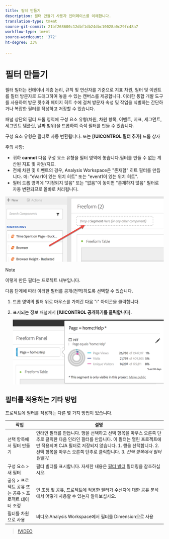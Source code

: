 ```yaml
---
title: 필터 만들기
description: 필터 만들기 사용자 인터페이스를 이해합니다.
translation-type: tm+mt
source-git-commit: 21bf268600c12dbf1db24dbc10028a0c29fc48a7
workflow-type: tm+mt
source-wordcount: '372'
ht-degree: 33%

---
```



# 필터 만들기

필터 빌더는 컨테이너 계층 논리, 규칙 및 연산자를 기준으로 지표 차원, 필터 및 이벤트를 필터 방문자로 드래그하여 놓을 수 있는 캔버스를 제공합니다. 이러한 통합 개발 도구를 사용하여 방문 횟수와 페이지 히트 수에 걸쳐 방문자 속성 및 작업을 식별하는 간단하거나 복잡한 필터를 작성하고 저장할 수 있습니다.

패널 상단의 필터 드롭 영역에 구성 요소 유형(차원, 차원 항목, 이벤트, 지표, 세그먼트, 세그먼트 템플릿, 날짜 범위)을 드롭하여 즉석 필터를 만들 수 있습니다.

구성 요소 유형은 필터로 자동 변환됩니다. 또는 **[!UICONTROL 필터 추가]** 드롭 상자

주의 사항:

* 귀하 **cannot** 다음 구성 요소 유형을 필터 영역에 놓습니다.필터를 만들 수 없는 계산된 지표 및 차원/지표.
* 전체 차원 및 이벤트의 경우, Analysis Workspace은 &quot;존재함&quot; 히트 필터를 만듭니다. 예: &quot;eVar1이 있는 위치 히트&quot; 또는 &quot;event1이 있는 위치 히트&quot;.
* 필터 드롭 영역에 &quot;지정되지 않음&quot; 또는 &quot;없음&quot;이 놓이면 &quot;존재하지 않음&quot; 필터로 자동 변환되므로 올바로 처리됩니다.

![](assets/segment-dropzone.png)

>[!NOTE]
>
>이렇게 만든 필터는 프로젝트 내부입니다.

다음 단계에 따라 이러한 필터를 공개(전역)하도록 선택할 수 있습니다.

1. 드롭 영역의 필터 위로 마우스를 가져간 다음 &quot;i&quot; 아이콘을 클릭합니다.
1. 표시되는 정보 패널에서 **[!UICONTROL 공개하기를 클릭합니다]**.

   ![](assets/segment-info.png)

## 필터를 적용하는 기타 방법

프로젝트에 필터를 적용하는 다른 몇 가지 방법이 있습니다.

| 작업 | 설명 |
|--- |--- |
| 선택 항목에서 필터 만들기 | 인라인 필터를 만듭니다. 행을 선택하고 선택 항목을 마우스 오른쪽 단추로 클릭한 다음 인라인 필터를 만듭니다. 이 필터는 열린 프로젝트에만 적용되며 CJA 필터로 저장되지 않습니다. 1. 행을 선택합니다. 2. 선택 항목을 마우스 오른쪽 단추로 클릭합니다. 3. *선택 항목에서 필터 만들기*. |
| 구성 요소 > 새 필터 | 필터 빌더를 표시합니다. 자세한 내용은 [필터 빌더](https://docs.adobe.com/content/help/ko-KR/analytics/components/segmentation/segmentation-workflow/seg-build.html) 필터링을 참조하십시오. |
| 공유 > 프로젝트 공유 또는 공유 > 프로젝트 데이터 조정 | 인 [조정 및 공유](https://docs.adobe.com/content/help/ko-KR/analytics/analyze/analysis-workspace/curate-share/curate.html#concept_4A9726927E7C44AFA260E2BB2721AFC6), 프로젝트에 적용한 필터가 수신자에 대한 공유 분석에서 어떻게 사용할 수 있는지 알아보십시오. |
| 필터를 차원으로 사용 | 비디오:Analysis Workspace에서 필터를 Dimension으로 사용 |

>[!VIDEO](https://video.tv.adobe.com/v/23974)
